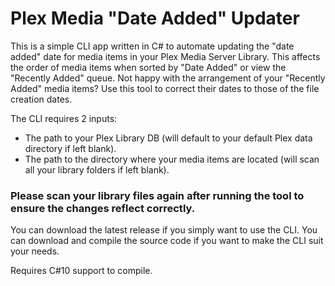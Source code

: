 # Plex Media "Date Added" Updater

This is a simple CLI app written in C# to automate updating the "date added" date for media items in your Plex Media Server Library. This affects the order of media items when sorted by "Date Added" or view the "Recently Added" queue.
Not happy with the arrangement of your "Recently Added" media items? Use this tool to correct their dates to those of the file creation dates.

The CLI requires 2 inputs: 
- The path to your Plex Library DB (will default to your default Plex data directory if left blank).
- The path to the directory where your media items are located (will scan all your library folders if left blank).

### Please scan your library files again after running the tool to ensure the changes reflect correctly.

You can download the latest release if you simply want to use the CLI.
You can download and compile the source code if you want to make the CLI suit your needs.

Requires C#10 support to compile.
